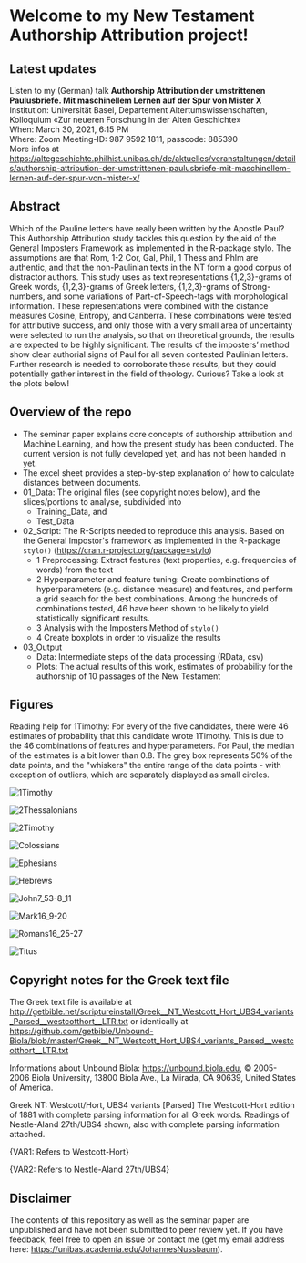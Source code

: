 # Welcome to my New Testament Authorship Attribution project!
## Latest updates
Listen to my (German) talk **Authorship Attribution der umstrittenen Paulusbriefe. Mit maschinellem Lernen auf der Spur von Mister X**  
Institution: Universität Basel, Departement Altertumswissenschaften, Kolloquium «Zur neueren Forschung in der Alten Geschichte»  
When: March 30, 2021, 6:15 PM  
Where: Zoom Meeting-ID: 987 9592 1811, passcode: 885390  
More infos at https://altegeschichte.philhist.unibas.ch/de/aktuelles/veranstaltungen/details/authorship-attribution-der-umstrittenen-paulusbriefe-mit-maschinellem-lernen-auf-der-spur-von-mister-x/

## Abstract
Which of the Pauline letters have really been written by the Apostle Paul? This Authorship Attribution study tackles this question by the aid of the General Imposters Framework as implemented in the R-package stylo. The assumptions are that Rom, 1-2 Cor, Gal, Phil, 1 Thess and Phlm are authentic, and that the non-Paulinian texts in the NT form a good corpus of distractor authors. This study uses as text representations {1,2,3}-grams of Greek words, {1,2,3}-grams of Greek letters, {1,2,3}-grams of Strong-numbers, and some variations of Part-of-Speech-tags with morphological information. These representations were combined with the distance measures Cosine, Entropy, and Canberra. These combinations were tested for attributive success, and only those with a very small area of uncertainty were selected to run the analysis, so that on theoretical grounds, the results are expected to be highly significant. The results of the imposters’ method show clear authorial signs of Paul for all seven contested Paulinian letters. Further research is needed to corroborate these results, but they could potentially gather interest in the field of theology. 
Curious? Take a look at the plots below!

## Overview of the repo
- The seminar paper explains core concepts of authorship attribution and Machine Learning, and how the present study has been conducted. The current version is not fully developed yet, and has not been handed in yet.
- The excel sheet provides a step-by-step explanation of how to calculate distances between documents.
- 01_Data: The original files (see copyright notes below), and the slices/portions to analyse, subdivided into
  - Training_Data, and
  - Test_Data
- 02_Script: The R-Scripts needed to reproduce this analysis. Based on the General Impostor's framework as implemented in the R-package `stylo()` (https://cran.r-project.org/package=stylo)
  - 1 Preprocessing: Extract features (text properties, e.g. frequencies of words) from the text
  - 2 Hyperparameter and feature tuning: Create combinations of hyperparameters (e.g. distance measure) and features, and perform a grid search for the best combinations. Among the hundreds of combinations tested, 46 have been shown to be likely to yield statistically significant results.
  - 3 Analysis with the Imposters Method of `stylo()`
  - 4 Create boxplots in order to visualize the results
- 03_Output
  - Data: Intermediate steps of the data processing (RData, csv)
  - Plots: The actual results of this work, estimates of probability for the authorship of 10 passages of the New Testament


## Figures
Reading help for 1Timothy: For every of the five candidates, there were 46 estimates of probability that this candidate wrote 1Timothy. This is due to the 46 combinations of features and hyperparameters. For Paul, the median of the estimates is a bit lower than 0.8. The grey box represents 50% of the data points, and the "whiskers" the entire range of the data points - with exception of outliers, which are separately displayed as small circles. 

![1Timothy](03_Output/Plots/1Timothy.png)

![2Thessalonians](03_Output/Plots/2Thessalonians.png)

![2Timothy](03_Output/Plots/2Timothy.png)

![Colossians](03_Output/Plots/Colossians.png)

![Ephesians](03_Output/Plots/Ephesians.png)

![Hebrews](03_Output/Plots/Hebrews.png)

![John7_53-8_11](03_Output/Plots/John7_53-8_11.png)

![Mark16_9-20](03_Output/Plots/Mark16_9-20.png)

![Romans16_25-27](03_Output/Plots/Romans16_25-27.png)

![Titus](03_Output/Plots/Titus.png)

## Copyright notes for the Greek text file
The Greek text file is available at http://getbible.net/scriptureinstall/Greek__NT_Westcott_Hort_UBS4_variants_Parsed__westcotthort__LTR.txt
or identically at https://github.com/getbible/Unbound-Biola/blob/master/Greek__NT_Westcott_Hort_UBS4_variants_Parsed__westcotthort__LTR.txt

Informations about Unbound Biola: 
https://unbound.biola.edu, © 2005-2006 Biola University, 13800 Biola Ave., La Mirada, CA 90639, United States of America.

Greek NT: Westcott/Hort, UBS4 variants [Parsed]
The Westcott-Hort edition of 1881 with complete parsing information for all Greek words. Readings of Nestle-Aland 27th/UBS4 shown, also with complete parsing information attached.

{VAR1: Refers to Westcott-Hort}

{VAR2: Refers to Nestle-Aland 27th/UBS4}

## Disclaimer

The contents of this repository as well as the seminar paper are unpublished and have not been submitted to peer review yet. If you have feedback, feel free to open an issue or contact me (get my email address here: https://unibas.academia.edu/JohannesNussbaum).